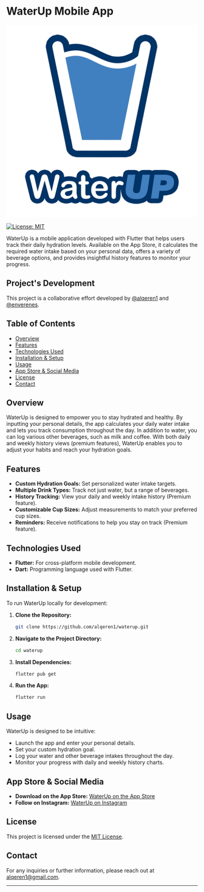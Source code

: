 # WaterUp Mobile App

<p align="center">
  <img src="assets/images/logo_withwriting_last.png" alt="Waterup Logo" width="600">
</p>



[![License: MIT](https://img.shields.io/badge/License-MIT-blue.svg)](LICENSE.txt)

WaterUp is a mobile application developed with Flutter that helps users track their daily hydration levels. Available on the App Store, it calculates the required water intake based on your personal data, offers a variety of beverage options, and provides insightful history features to monitor your progress.

## Project's Development

This project is a collaborative effort developed by [@alqeren1](https://github.com/alqeren1) and [@enverenes](https://github.com/enverenes).



## Table of Contents

- [Overview](#overview)
- [Features](#features)
- [Technologies Used](#technologies-used)
- [Installation & Setup](#installation--setup)
- [Usage](#usage)
- [App Store & Social Media](#app-store--social-media)
- [License](#license)
- [Contact](#contact)

## Overview

WaterUp is designed to empower you to stay hydrated and healthy. By inputting your personal details, the app calculates your daily water intake and lets you track consumption throughout the day. In addition to water, you can log various other beverages, such as milk and coffee. With both daily and weekly history views (premium features), WaterUp enables you to adjust your habits and reach your hydration goals.

## Features

- **Custom Hydration Goals:** Set personalized water intake targets.
- **Multiple Drink Types:** Track not just water, but a range of beverages.
- **History Tracking:** View your daily and weekly intake history (Premium feature).
- **Customizable Cup Sizes:** Adjust measurements to match your preferred cup sizes.
- **Reminders:** Receive notifications to help you stay on track (Premium feature).

## Technologies Used

- **Flutter:** For cross-platform mobile development.
- **Dart:** Programming language used with Flutter.

## Installation & Setup

To run WaterUp locally for development:

1. **Clone the Repository:**

   ```bash
   git clone https://github.com/alqeren1/waterup.git
   ```

2. **Navigate to the Project Directory:**

   ```bash
   cd waterup
   ```

3. **Install Dependencies:**

   ```bash
   flutter pub get
   ```

4. **Run the App:**

   ```bash
   flutter run
   ```

## Usage

WaterUp is designed to be intuitive:
- Launch the app and enter your personal details.
- Set your custom hydration goal.
- Log your water and other beverage intakes throughout the day.
- Monitor your progress with daily and weekly history charts.

## App Store & Social Media

- **Download on the App Store:** [WaterUp on the App Store](https://apps.apple.com/us/app/water-tracker-waterup/id1663081515?platform=iphone)
- **Follow on Instagram:** [WaterUp on Instagram](https://www.instagram.com/waterup_app/)

## License

This project is licensed under the [MIT License](LICENSE).

## Contact

For any inquiries or further information, please reach out at [alqeren1@gmail.com](mailto:alqeren1@gmail.com).

---
